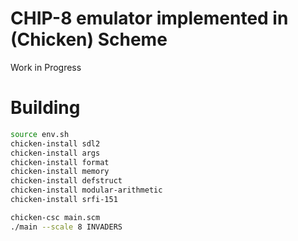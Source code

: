 # CHIP-8 emulator implemented in (Chicken) Scheme

Work in Progress

# Building
```sh
source env.sh
chicken-install sdl2
chicken-install args
chicken-install format
chicken-install memory
chicken-install defstruct
chicken-install modular-arithmetic
chicken-install srfi-151
```

```sh
chicken-csc main.scm
./main --scale 8 INVADERS
```
